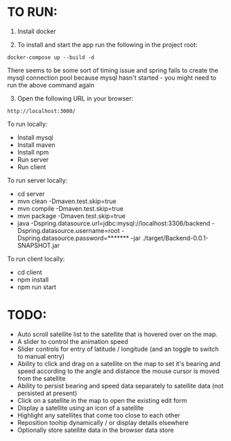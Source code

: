


# TO RUN:

1. Install docker

2. To install and start the app run the following in the project root:

```docker-compose up --build -d```

There seems to be some sort of timing issue and spring fails to create the mysql connection pool because mysql hasn't started - you might need to run the above command again

3. Open the following URL in your browser:

```http://localhost:3000/```


To run locally:

* Install mysql
* Install maven
* Install npm
* Run server 
* Run client

To run server locally:

* cd server
* mvn  clean -Dmaven.test.skip=true
* mvn  compile -Dmaven.test.skip=true
* mvn  package -Dmaven.test.skip=true
* java -Dspring.datasource.url=jdbc:mysql://localhost:3306/backend -Dspring.datasource.username=root -Dspring.datasource.password=******* -jar ./target/Backend-0.0.1-SNAPSHOT.jar

To run client locally:

* cd client
* npm install
* npm run start

# TODO:

* Auto scroll satellite list to the satellite that is hovered over on the map.
* A slider to control the animation speed
* Slider controls for entry of latitude / longitude (and an toggle to switch to manual entry)
* Ability to click and drag on a satellite on the map to set it's bearing and speed according to the angle and distance the mouse cursor is moved from the satellite
* Ability to persist bearing and speed data separately to satellite data (not persisted at present)
* Click on a satellite in the map to open the existing edit form
* Display a satellite using an icon of a satellite
* Highlight any satellites that come too close to each other 
* Reposition tooltip dynamically / or display details elsewhere
* Optionally store satellite data in the browser data store
